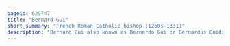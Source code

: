 ```yaml
---
pageid: 629747
title: "Bernard Gui"
short_summary: "French Roman Catholic bishop (1260s–1331)"
description: "Bernard Gui also known as Bernardo Gui or Bernardus Guidonis was a limousin dominican Friar Bishop of Lodve and a papal Inquisitor during the later Stages of the Medieval Inquisition."
---
```

